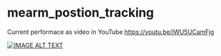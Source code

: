 # mearm_postion_tracking 
Current performace as video in YouTube
https://youtu.be/lWU5UCamFjg

[![IMAGE ALT TEXT](http://img.youtube.com/vi/lWU5UCamFjg/0.jpg)](http://www.youtube.com/watch?v=lWU5UCamFjg "Video Title")
